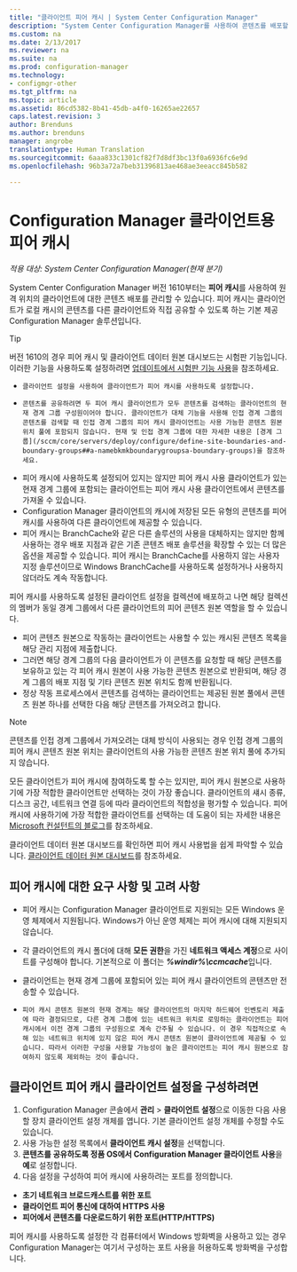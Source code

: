 ```yaml
---
title: "클라이언트 피어 캐시 | System Center Configuration Manager"
description: "System Center Configuration Manager를 사용하여 콘텐츠를 배포할 때는 클라이언트 콘텐츠 원본 위치에 대해 피어 캐시를 사용합니다."
ms.custom: na
ms.date: 2/13/2017
ms.reviewer: na
ms.suite: na
ms.prod: configuration-manager
ms.technology:
- configmgr-other
ms.tgt_pltfrm: na
ms.topic: article
ms.assetid: 86cd5382-8b41-45db-a4f0-16265ae22657
caps.latest.revision: 3
author: Brenduns
ms.author: brenduns
manager: angrobe
translationtype: Human Translation
ms.sourcegitcommit: 6aaa833c1301cf82f7d8df3bc13f0a6936fc6e9d
ms.openlocfilehash: 96b3a72a7beb31396813ae468ae3eeacc845b582

---
```

# <a name="peer-cache-for-configuration-manager-clients"></a>Configuration Manager 클라이언트용 피어 캐시

*적용 대상: System Center Configuration Manager(현재 분기)*

System Center Configuration Manager 버전 1610부터는 **피어 캐시**를 사용하여 원격 위치의 클라이언트에 대한 콘텐츠 배포를 관리할 수 있습니다. 피어 캐시는 클라이언트가 로컬 캐시의 콘텐츠를 다른 클라이언트와 직접 공유할 수 있도록 하는 기본 제공 Configuration Manager 솔루션입니다.   

> [!TIP]  
> 버전 1610의 경우 피어 캐시 및 클라이언트 데이터 원본 대시보드는 시험판 기능입니다. 이러한 기능을 사용하도록 설정하려면 [업데이트에서 시험판 기능 사용](/sccm/core/servers/manage/install-in-console-updates#bkmk_prerelease)을 참조하세요.

 -     클라이언트 설정을 사용하여 클라이언트가 피어 캐시를 사용하도록 설정합니다.
 -     콘텐츠를 공유하려면 두 피어 캐시 클라이언트가 모두 콘텐츠를 검색하는 클라이언트의 현재 경계 그룹 구성원이어야 합니다. 클라이언트가 대체 기능을 사용해 인접 경계 그룹의 콘텐츠를 검색할 때 인접 경계 그룹의 피어 캐시 클라이언트는 사용 가능한 콘텐츠 원본 위치 풀에 포함되지 않습니다. 현재 및 인접 경계 그룹에 대한 자세한 내용은 [경계 그룹](/sccm/core/servers/deploy/configure/define-site-boundaries-and-boundary-groups##a-namebkmkboundarygroupsa-boundary-groups)을 참조하세요.
 - 피어 캐시에 사용하도록 설정되어 있지는 않지만 피어 캐시 사용 클라이언트가 있는 현재 경계 그룹에 포함되는 클라이언트는 피어 캐시 사용 클라이언트에서 콘텐츠를 가져올 수 있습니다.  
 - Configuration Manager 클라이언트의 캐시에 저장된 모든 유형의 콘텐츠를 피어 캐시를 사용하여 다른 클라이언트에 제공할 수 있습니다.
 -    피어 캐시는 BranchCache와 같은 다른 솔루션의 사용을 대체하지는 않지만 함께 사용하는 경우 배포 지점과 같은 기존 콘텐츠 배포 솔루션을 확장할 수 있는 더 많은 옵션을 제공할 수 있습니다. 피어 캐시는 BranchCache를 사용하지 않는 사용자 지정 솔루션이므로 Windows BranchCache를 사용하도록 설정하거나 사용하지 않더라도 계속 작동합니다.

피어 캐시를 사용하도록 설정된 클라이언트 설정을 컬렉션에 배포하고 나면 해당 컬렉션의 멤버가 동일 경계 그룹에서 다른 클라이언트의 피어 콘텐츠 원본 역할을 할 수 있습니다.
 -    피어 콘텐츠 원본으로 작동하는 클라이언트는 사용할 수 있는 캐시된 콘텐츠 목록을 해당 관리 지점에 제출합니다.
 -    그러면 해당 경계 그룹의 다음 클라이언트가 이 콘텐츠를 요청할 때 해당 콘텐츠를 보유하고 있는 각 피어 캐시 원본이 사용 가능한 콘텐츠 원본으로 반환되며, 해당 경계 그룹의 배포 지점 및 기타 콘텐츠 원본 위치도 함께 반환됩니다.
 -    정상 작동 프로세스에서 콘텐츠를 검색하는 클라이언트는 제공된 원본 풀에서 콘텐츠 원본 하나를 선택한 다음 해당 콘텐츠를 가져오려고 합니다.

> [!NOTE]
> 콘텐츠를 인접 경계 그룹에서 가져오려는 대체 방식이 사용되는 경우 인접 경계 그룹의 피어 캐시 콘텐츠 원본 위치는 클라이언트의 사용 가능한 콘텐츠 원본 위치 풀에 추가되지 않습니다.  

모든 클라이언트가 피어 캐시에 참여하도록 할 수는 있지만, 피어 캐시 원본으로 사용하기에 가장 적합한 클라이언트만 선택하는 것이 가장 좋습니다.  클라이언트의 섀시 종류, 디스크 공간, 네트워크 연결 등에 따라 클라이언트의 적합성을 평가할 수 있습니다. 피어 캐시에 사용하기에 가장 적합한 클라이언트를 선택하는 데 도움이 되는 자세한 내용은 [Microsoft 컨설턴트의 블로그](https://blogs.technet.microsoft.com/setprice/2016/06/29/pe-peer-cache-custom-reporting-examples/)를 참조하세요.

클라이언트 데이터 원본 대시보드를 확인하면 피어 캐시 사용법을 쉽게 파악할 수 있습니다. [클라이언트 데이터 원본 대시보드](/sccm/core/servers/deploy/configure/monitor-content-you-have-distributed#client-data-sources-dashboard)를 참조하세요.


## <a name="requirements-and-considerations-for-peer-cache"></a>피어 캐시에 대한 요구 사항 및 고려 사항
- 피어 캐시는 Configuration Manager 클라이언트로 지원되는 모든 Windows 운영 체제에서 지원됩니다. Windows가 아닌 운영 체제는 피어 캐시에 대해 지원되지 않습니다.

- 각 클라이언트의 캐시 폴더에 대해 **모든 권한**을 가진 **네트워크 액세스 계정**으로 사이트를 구성해야 합니다. 기본적으로 이 폴더는 ***%windir%\ccmcache***입니다.

- 클라이언트는 현재 경계 그룹에 포함되어 있는 피어 캐시 클라이언트의 콘텐츠만 전송할 수 있습니다.

-     피어 캐시 콘텐츠 원본의 현재 경계는 해당 클라이언트의 마지막 하드웨어 인벤토리 제출에 따라 결정되므로, 다른 경계 그룹에 있는 네트워크 위치로 로밍하는 클라이언트는 피어 캐시에서 이전 경계 그룹의 구성원으로 계속 간주될 수 있습니다. 이 경우 직접적으로 속해 있는 네트워크 위치에 있지 않은 피어 캐시 콘텐츠 원본이 클라이언트에 제공될 수 있습니다. 따라서 이러한 구성을 사용할 가능성이 높은 클라이언트는 피어 캐시 원본으로 참여하지 않도록 제외하는 것이 좋습니다.

## <a name="to-configure-client-peer-cache-client-settings"></a>클라이언트 피어 캐시 클라이언트 설정을 구성하려면
1.    Configuration Manager 콘솔에서 **관리** > **클라이언트 설정**으로 이동한 다음 사용할 장치 클라이언트 설정 개체를 엽니다. 기본 클라이언트 설정 개체를 수정할 수도 있습니다.
2.    사용 가능한 설정 목록에서 **클라이언트 캐시 설정**을 선택합니다.
3.    **콘텐츠를 공유하도록 정품 OS에서 Configuration Manager 클라이언트 사용**을 **예**로 설정합니다.
4.    다음 설정을 구성하여 피어 캐시에 사용하려는 포트를 정의합니다.  
  -  **초기 네트워크 브로드캐스트를 위한 포트**
  -  **클라이언트 피어 통신에 대하여 HTTPS 사용**
  -  **피어에서 콘텐츠를 다운로드하기 위한 포트(HTTP/HTTPS)**

피어 캐시를 사용하도록 설정한 각 컴퓨터에서 Windows 방화벽을 사용하고 있는 경우 Configuration Manager는 여기서 구성하는 포트 사용을 허용하도록 방화벽을 구성합니다.



<!--HONumber=Feb17_HO2-->



